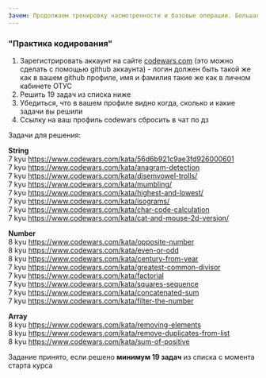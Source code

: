 ```yaml
---
Зачем: Продолжаем тренировку насмотренности и базовые операции. Большая часть задач не требует знаний алгоритмов, достаточно просто сформулировать последовательность шагов/действий. Вы тренируетесь писать функции, продолжаете знакомство с проверкой кода тестами. Продолжая аналогию с изучением иностранных языков - вы пишете прописи, тренируете руковой водить прямые линии и скругления. Нам здесь важен факт того, что вы прорешали нужное число задач (если бы могли дать вам задание решить одну задачу 20 способами - это задание было бы здесь, но увы). И т.к. это прописи - мы этот код не проверяем (нам важен факт написания кода, и это мы видим в вашем профиле), но при желании, вы можете прислать задачи на разбор.
---
```


### "Практика кодирования"

1. Зарегистрировать аккаунт на сайте [codewars.com](https://www.codewars.com/) (это можно сделать с помощью github аккаунта) - логин должен быть такой же как в вашем github профиле, имя и фамилия такие же как в личном кабинете ОТУС
2. Решить 19 задач из списка ниже
3. Убедиться, что в вашем профиле видно когда, сколько и какие задачи вы решили
4. Ссылку на ваш профиль codewars сбросить в чат по дз

<!-- v -->

Задачи для решения:

**String**  
7 kyu https://www.codewars.com/kata/56d6b921c9ae3fd926000601  
7 kyu https://www.codewars.com/kata/anagram-detection  
7 kyu https://www.codewars.com/kata/disemvowel-trolls/  
7 kyu https://www.codewars.com/kata/mumbling/  
7 kyu https://www.codewars.com/kata/highest-and-lowest/  
7 kyu https://www.codewars.com/kata/isograms/  
7 kyu https://www.codewars.com/kata/char-code-calculation  
7 kyu https://www.codewars.com/kata/cat-and-mouse-2d-version/

<!-- v -->

**Number**  
8 kyu https://www.codewars.com/kata/opposite-number  
8 kyu https://www.codewars.com/kata/even-or-odd  
8 kyu https://www.codewars.com/kata/century-from-year  
7 kyu https://www.codewars.com/kata/greatest-common-divisor  
7 kyu https://www.codewars.com/kata/factorial  
7 kyu https://www.codewars.com/kata/squares-sequence  
7 kyu https://www.codewars.com/kata/concatenated-sum  
7 kyu https://www.codewars.com/kata/filter-the-number

<!-- v -->

**Array**  
8 kyu https://www.codewars.com/kata/removing-elements  
8 kyu https://www.codewars.com/kata/remove-duplicates-from-list  
8 kyu https://www.codewars.com/kata/sum-of-positive

Задание принято, если решено **минимум 19 задач** из списка с момента старта курса
